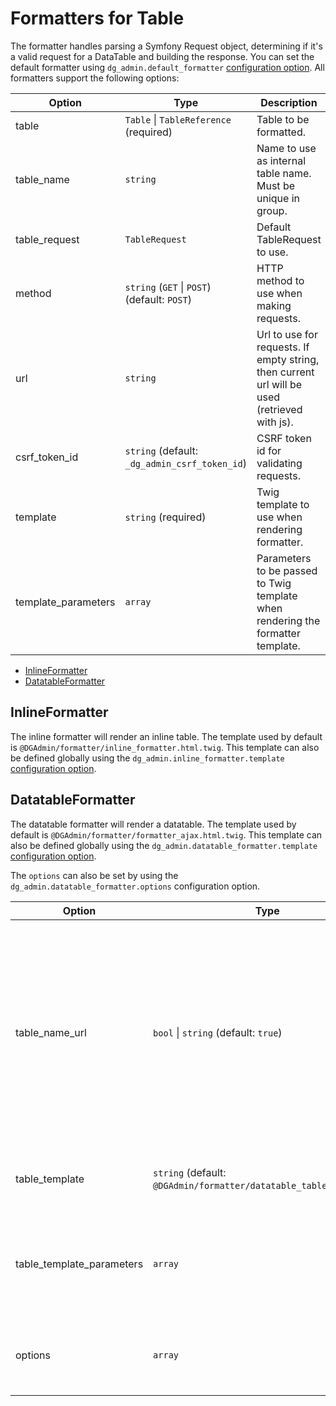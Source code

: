 # Formatters for Table

The formatter handles parsing a Symfony Request object, determining if it's a valid request for a DataTable and building the response. You can set the default formatter using `dg_admin.default_formatter` [configuration option](configuration.md). All formatters support the following options:

| Option              | Type                                          | Description                                                                                  |
|---------------------|-----------------------------------------------|----------------------------------------------------------------------------------------------|
| table               | `Table` \| `TableReference` (required)        | Table to be formatted.                                                                       |
| table_name          | `string`                                      | Name to use as internal table name. Must be unique in group.                                 |
| table_request       | `TableRequest`                                | Default TableRequest to use.                                                                 |
| method              | `string` (`GET` \| `POST`) (default: `POST`)  | HTTP method to use when making requests.                                                     |
| url                 | `string`                                      | Url to use for requests. If empty string, then current url will be used (retrieved with js). |
| csrf_token_id       | `string` (default: `_dg_admin_csrf_token_id`) | CSRF token id for validating requests.                                                       |
| template            | `string` (required)                           | Twig template to use when rendering formatter.                                               |
| template_parameters | `array`                                       | Parameters to be passed to Twig template when rendering the formatter template.              |

- [InlineFormatter](#inlineformatter)
- [DatatableFormatter](#datatableformatter)

## InlineFormatter

The inline formatter will render an inline table. The template used by default is `@DGAdmin/formatter/inline_formatter.html.twig`. This template can also be defined globally using the `dg_admin.inline_formatter.template` [configuration option](configuration.md).

## DatatableFormatter

The datatable formatter will render a datatable. The template used by default is `@DGAdmin/formatter/formatter_ajax.html.twig`. This template can also be defined globally using the `dg_admin.datatable_formatter.template` [configuration option](configuration.md).

The `options` can also be set by using the `dg_admin.datatable_formatter.options` configuration option.

| Option                    | Type                                                               | Description                                                                                                                                                                     |
|---------------------------|--------------------------------------------------------------------|---------------------------------------------------------------------------------------------------------------------------------------------------------------------------------|
| table_name_url            | `bool` \| `string` (default: `true`)                               | Name to use for extracting table request from url. Use `FALSE` to disable request parsing and `TRUE` to use `table_name` option as value. Use "" to parse request with no name. |
| table_template            | `string` (default: `@DGAdmin/formatter/datatable_table.html.twig`) | Twig template to use when rendering table.                                                                                                                                      |
| table_template_parameters | `array`                                                            | Parameters to be passed to Twig template when rendering table.                                                                                                                  |
| options                   | `array`                                                            | Options to be passed when initializing Datatables js library.                                                                                                                   |
